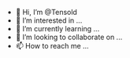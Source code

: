 - 👋 Hi, I’m @Tensold
- 👀 I’m interested in ...
- 🌱 I’m currently learning ...
- 💞️ I’m looking to collaborate on ...
- 📫 How to reach me ...

<!---
Tensold/Tensold is a ✨ special ✨ repository because its `README.md` (this file) appears on your GitHub profile.
You can click the Preview link to take a look at your changes.
--->

